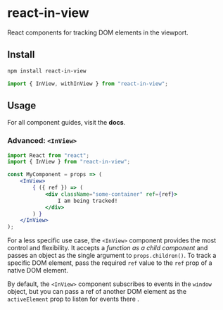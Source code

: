 # react-in-view

React components for tracking DOM elements in the viewport.

## Install

```sh
npm install react-in-view
```

```javascript
import { InView, withInView } from "react-in-view";
```

## Usage

For all component guides, visit the **docs**.

### Advanced: `<InView>`

```jsx
import React from "react";
import { InView } from "react-in-view";

const MyComponent = props => (
    <InView>
        { ({ ref }) => (
            <div className="some-container" ref={ref}>
                I am being tracked!
            </div>
        ) }
    </InView>
);
```

For a less specific use case, the `<InView>` component provides the most control and flexibility. It accepts a *function as a child component* and passes an object as the single argument to `props.children()`. To track a specific DOM element, pass the required `ref` value to the `ref` prop of a native DOM element.

By default, the `<InView>` component subscribes to events in the `window` object, but you can pass a ref of another DOM element as the `activeElement` prop to listen for events there .

